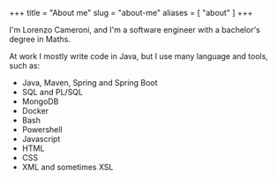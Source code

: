 +++
title = "About me"
slug = "about-me"
aliases = [
    "about"
]
+++

I'm Lorenzo Cameroni, and I'm a software engineer with a bachelor's degree in Maths.

At work I mostly write code in Java, but I use many language and tools, such as:

- Java, Maven, Spring and Spring Boot
- SQL and PL/SQL
- MongoDB
- Docker
- Bash
- Powershell
- Javascript
- HTML
- CSS
- XML and sometimes XSL